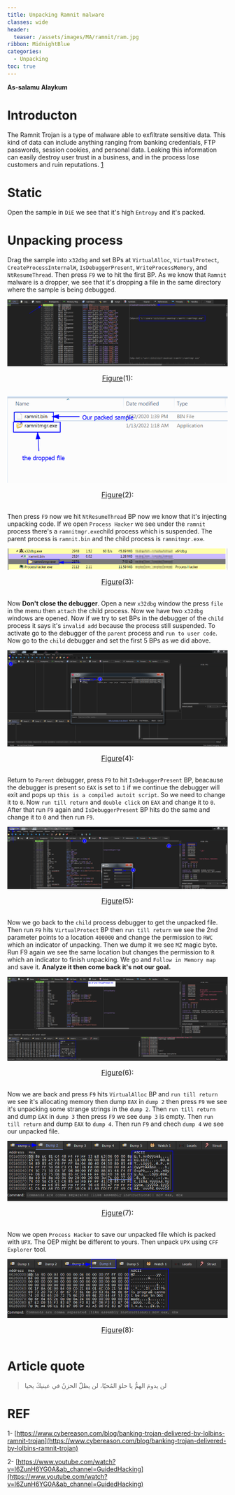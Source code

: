 ```yaml
---
title: Unpacking Ramnit malware
classes: wide
header:
  teaser: /assets/images/MA/ramnit/ram.jpg
ribbon: MidnightBlue
categories:
  - Unpacking
toc: true
---
```


**As-salamu Alaykum**

# Introducton

The Ramnit Trojan is a type of malware able to exfiltrate sensitive data. This kind of data can include anything ranging from banking credentials, FTP passwords, session cookies, and personal data. Leaking this information can easily destroy user trust in a business, and in the process lose customers and ruin reputations. [1](https://www.cybereason.com/blog/banking-trojan-delivered-by-lolbins-ramnit-trojan)

# Static

Open the sample in `DiE` we see that it's high `Entropy` and it's packed.

# Unpacking process

Drag the sample into `x32dbg` and set BPs at `VirtualAlloc`, `VirtualProtect`, `CreateProcessInternalW`, `IsDebuggerPresent`, `WriteProcessMemory`, and `NtResumeThread`. Then press `F9` we to hit the first BP. As we know that `Ramnit` malware is a dropper, we see that it's dropping a file in the same directory where the sample is being debugged.

<p align="center">
  <img src="/assets/images/MA/ramnit/1.png" />
</p>
<center><font size="3"> <u>Figure</u>(1): <u></u> </font></center> 
<br>
<p align="center">
  <img src="/assets/images/MA/ramnit/2.png" />
</p>
<center><font size="3"> <u>Figure</u>(2): <u></u> </font></center> 
<br>

Then press `F9` now we hit `NtResumeThread` BP now we know that it's injecting unpacking code. If we open `Process Hacker` we see under the `ramnit` process there's a `ramnitmgr.exe`child process which is suspended. The parent process is `ramnit.bin` and the child process is `ramnitmgr.exe`.

<p align="center">
  <img src="/assets/images/MA/ramnit/3.png" />
</p>
<center><font size="3"> <u>Figure</u>(3): <u></u> </font></center> 
<br>

Now **Don't close the debugger**. Open a new `x32dbg` window the press `file` in the menu then `attach` the child process. Now we have two `x32dbg` windows are opened. Now if we try to set BPs in the debugger of the `child` process it says it's `invalid add` because the process still suspended. To activate go to the debugger of the `parent` process and `run to user code`. Now go to the `child` debugger and set the first 5 BPs as we did above.

<p align="center">
  <img src="/assets/images/MA/ramnit/4.png" />
</p>
<center><font size="3"> <u>Figure</u>(4): <u></u> </font></center> 
<br>

Return to `Parent` debugger, press `F9` to hit `IsDebuggerPresent` BP, beacause the debugger is present so `EAX` is set to `1` if we continue the debugger will exit and pops up `this is a compiled autoit script`. So we need to change it to `0`. Now `run till return` and `double click` on `EAX` and change it to `0`. After that run `F9` again and `IsDebuggerPresent` BP hits do the same and change it to `0` and then run `F9`. 

<p align="center">
  <img src="/assets/images/MA/ramnit/5.png" />
</p>
<center><font size="3"> <u>Figure</u>(5): <u></u> </font></center> 
<br>

Now we go back to the `child` process debugger to get the unpacked file. Then run `F9` hits `VirtualProtect` BP then `run till return` we see the 2nd parameter points to a location `400000` and change the permission to `RWC` which an indicator of unpacking. Then we dump it we see `MZ` magic byte. Run F9 again we see the same location but changes the permission to `R` which an indicator to finish unpacking. We go and `Follow in Memory map` and save it. **Analyze it then come back it's not our goal.**

<p align="center">
  <img src="/assets/images/MA/ramnit/6.png" />
</p>
<center><font size="3"> <u>Figure</u>(6): <u></u> </font></center> 
<br>

Now we are back and press `F9` hits `VirtualAlloc` BP and `run till return` we see it's allocating memory then dump `EAX` in `dump 2` then press `F9` we see it's unpacking some strange strings in the `dump 2`. Then `run till return` and dump `EAX` in `dump 3` then press `F9` we see `dump 3` is empty. Then `run till return` and dump `EAX` to `dump 4`. Then run `F9` and chech `dump 4` we see our unpacked file.

<p align="center">
  <img src="/assets/images/MA/ramnit/7.png" />
</p>
<center><font size="3"> <u>Figure</u>(7): <u></u> </font></center> 
<br>

Now we open `Process Hacker` to save our unpacked file which is packed with `UPX`. The OEP might be different to yours. Then unpack `UPX` using `CFF Explorer` tool.

<p align="center">
  <img src="/assets/images/MA/ramnit/8.png" />
</p>
<center><font size="3"> <u>Figure</u>(8): <u></u> </font></center> 
<br>

# Article quote

> لن يدومَ الهمُّ يا حلوَ المُحيّا، لن يظلّ الحزنُ في عينيكَ يحيا

# REF

1- [https://www.cybereason.com/blog/banking-trojan-delivered-by-lolbins-ramnit-trojan](https://www.cybereason.com/blog/banking-trojan-delivered-by-lolbins-ramnit-trojan)

2- [https://www.youtube.com/watch?v=l6ZunH6YG0A&ab_channel=GuidedHacking](https://www.youtube.com/watch?v=l6ZunH6YG0A&ab_channel=GuidedHacking)